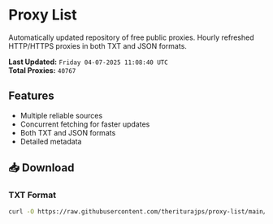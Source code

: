 # Proxy List

Automatically updated repository of free public proxies. Hourly refreshed HTTP/HTTPS proxies in both TXT and JSON formats.

**Last Updated:** `Friday 04-07-2025 11:08:40 UTC`  
**Total Proxies:** `40767`

## Features
- Multiple reliable sources
- Concurrent fetching for faster updates
- Both TXT and JSON formats
- Detailed metadata

## 📥 Download

### TXT Format
```bash
curl -O https://raw.githubusercontent.com/theriturajps/proxy-list/main/proxies.txt